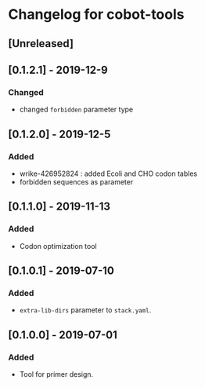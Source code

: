 # Changelog for cobot-tools

## [Unreleased]

## [0.1.2.1] - 2019-12-9
### Changed
- changed `forbidden` parameter type

## [0.1.2.0] - 2019-12-5
### Added
- wrike-426952824 : added Ecoli and CHO codon tables
- forbidden sequences as parameter

## [0.1.1.0] - 2019-11-13
### Added
- Codon optimization tool

## [0.1.0.1] - 2019-07-10
### Added
- `extra-lib-dirs` parameter to `stack.yaml`.

## [0.1.0.0] - 2019-07-01
### Added
- Tool for primer design.
